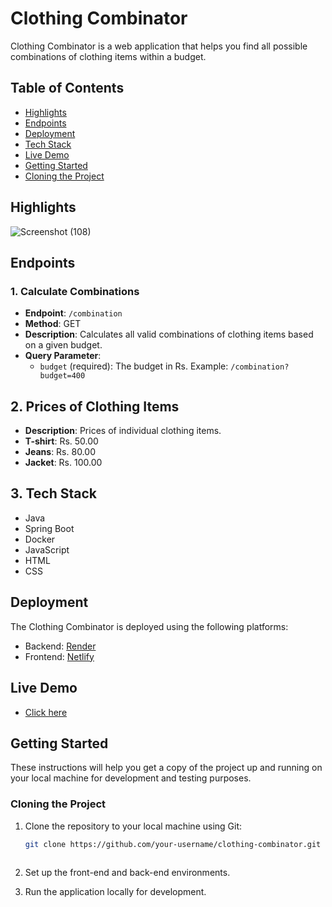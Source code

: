 # Clothing Combinator

Clothing Combinator is a web application that helps you find all possible combinations of clothing items within a budget.

## Table of Contents
- [Highlights]("highlights")
- [Endpoints](#endpoints)
- [Deployment](#deployment)
- [Tech Stack](#techstack)
- [Live Demo](#live-demo)
- [Getting Started](#getting-started)
- [Cloning the Project](#cloning-the-project)


## Highlights

![Screenshot (108)](https://github.com/mevicky9254/Right2Vote_assignment/assets/112768362/0ad7f2df-2670-48e5-a686-9660b337003c)

## Endpoints

### 1. Calculate Combinations
- **Endpoint**: `/combination`
- **Method**: GET
- **Description**: Calculates all valid combinations of clothing items based on a given budget.
- **Query Parameter**:
  - `budget` (required): The budget in Rs. Example: `/combination?budget=400`

## 2. Prices of Clothing Items
- **Description**: Prices of individual clothing items.
- **T-shirt**: Rs. 50.00
- **Jeans**: Rs. 80.00
- **Jacket**: Rs. 100.00

## 3. Tech Stack
- Java
- Spring Boot
- Docker
- JavaScript
- HTML
- CSS


## Deployment

The Clothing Combinator is deployed using the following platforms:

- Backend: [Render](https://backendservice-6vll.onrender.com/)
- Frontend: [Netlify](https://mellifluous-cuchufli-f9c0a2.netlify.app/)
  
## Live Demo
- [Click here](https://mellifluous-cuchufli-f9c0a2.netlify.app/)


## Getting Started
These instructions will help you get a copy of the project up and running on your local machine for development and testing purposes.

### Cloning the Project

1. Clone the repository to your local machine using Git:

   ```bash
   git clone https://github.com/your-username/clothing-combinator.git
  
2. Set up the front-end and back-end environments.
3. Run the application locally for development.
